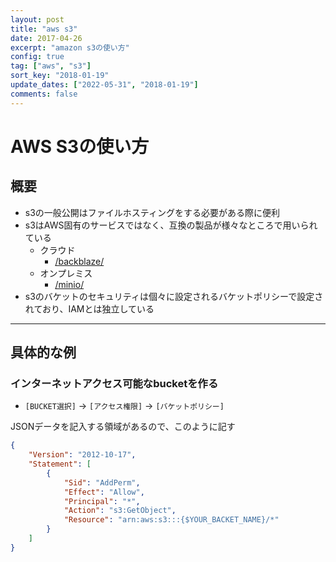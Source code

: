```yaml
---
layout: post
title: "aws s3"
date: 2017-04-26
excerpt: "amazon s3の使い方"
config: true
tag: ["aws", "s3"]
sort_key: "2018-01-19"
update_dates: ["2022-05-31", "2018-01-19"]
comments: false
---
```


# AWS S3の使い方

## 概要
 - s3の一般公開はファイルホスティングをする必要がある際に便利
 - s3はAWS固有のサービスではなく、互換の製品が様々なところで用いられている
    - クラウド
        - [/backblaze/](/backblaze/)
    - オンプレミス
        - [/minio/](/minio/)
 - s3のバケットのセキュリティは個々に設定されるバケットポリシーで設定されており、IAMとは独立している

---

## 具体的な例

### インターネットアクセス可能なbucketを作る
 - `[BUCKET選択]` -> `[アクセス権限]` -> `[バケットポリシー]`

JSONデータを記入する領域があるので、このように記す
```json
{
    "Version": "2012-10-17",
    "Statement": [
        {
            "Sid": "AddPerm",
            "Effect": "Allow",
            "Principal": "*",
            "Action": "s3:GetObject",
            "Resource": "arn:aws:s3:::{$YOUR_BACKET_NAME}/*"
        }
    ]
}
```


